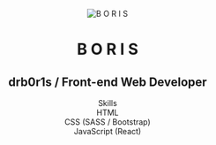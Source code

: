 <p align="center">
  <img src="https://i.imgur.com/UFREZ1Y.png" alt="B O R I S"></img>
</p>

<h1 align="center">B O R I S</h1>
<h2 align="center">drb0r1s / Front-end Web Developer</h2>

<p align="center">
  Skills<br>
  HTML<br>
  CSS (SASS / Bootstrap)<br>
  JavaScript (React)
</p>
